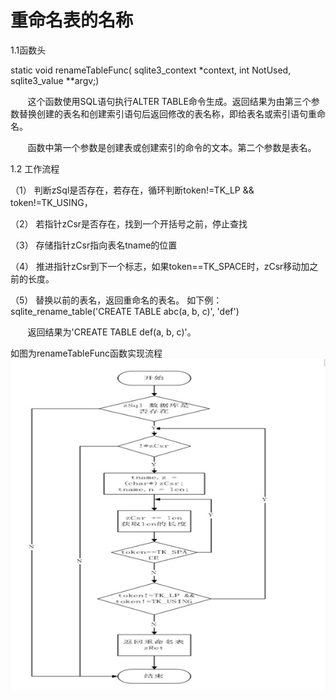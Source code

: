 # 重命名表的名称
1.1函数头

static void renameTableFunc( sqlite3_context *context, int NotUsed,  sqlite3_value **argv;)

&nbsp;&nbsp;&nbsp;&nbsp;&nbsp;&nbsp;&nbsp;这个函数使用SQL语句执行ALTER TABLE命令生成。返回结果为由第三个参数替换创建的表名和创建索引语句后返回修改的表名称，即给表名或索引语句重命名。

&nbsp;&nbsp;&nbsp;&nbsp;&nbsp;&nbsp;&nbsp;函数中第一个参数是创建表或创建索引的命令的文本。第二个参数是表名。

1.2  工作流程

（1）	判断zSql是否存在，若存在，循环判断token!=TK_LP && token!=TK_USING，

（2）	若指针zCsr是否存在，找到一个开括号之前，停止查找

（3）	存储指针zCsr指向表名tname的位置

（4）	推进指针zCsr到下一个标志，如果token==TK_SPACE时，zCsr移动加之前的长度。

（5）	替换以前的表名，返回重命名的表名。
如下例：sqlite_rename_table('CREATE TABLE abc(a, b, c)', 'def')

&nbsp;&nbsp;&nbsp;&nbsp;&nbsp;&nbsp;&nbsp;返回结果为'CREATE TABLE def(a, b, c)'。

如图为renameTableFunc函数实现流程
<img src='renameTableFunc函数.jpg'>
